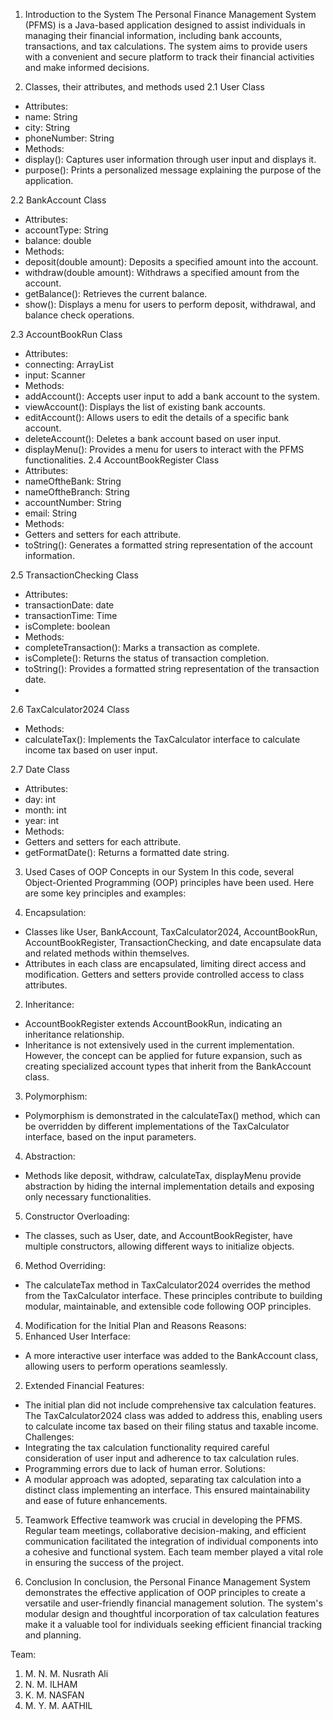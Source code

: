 1. Introduction to the System
The Personal Finance Management System (PFMS) is a Java-based application designed to assist
individuals in managing their financial information, including bank accounts, transactions, and
tax calculations. The system aims to provide users with a convenient and secure platform to
track their financial activities and make informed decisions.

2. Classes, their attributes, and methods used
2.1 User Class
- Attributes:
- name: String
- city: String
- phoneNumber: String
- Methods:
- display(): Captures user information through user input and displays it.
- purpose(): Prints a personalized message explaining the purpose of the application.
  
2.2 BankAccount Class
- Attributes:
- accountType: String
- balance: double
- Methods:
- deposit(double amount): Deposits a specified amount into the account.
- withdraw(double amount): Withdraws a specified amount from the account.
- getBalance(): Retrieves the current balance.
- show(): Displays a menu for users to perform deposit, withdrawal, and balance check
operations.

2.3 AccountBookRun Class
- Attributes:
- connecting: ArrayList<AccountBookRegister>
- input: Scanner
- Methods:
- addAccount(): Accepts user input to add a bank account to the system.
- viewAccount(): Displays the list of existing bank accounts.
- editAccount(): Allows users to edit the details of a specific bank account.
- deleteAccount(): Deletes a bank account based on user input.
- displayMenu(): Provides a menu for users to interact with the PFMS functionalities.
2.4 AccountBookRegister Class
- Attributes:
- nameOftheBank: String
- nameOftheBranch: String
- accountNumber: String
- email: String
- Methods:
- Getters and setters for each attribute.
- toString(): Generates a formatted string representation of the account information.
  
2.5 TransactionChecking Class
- Attributes:
- transactionDate: date
- transactionTime: Time
- isComplete: boolean
- Methods:
- completeTransaction(): Marks a transaction as complete.
- isComplete(): Returns the status of transaction completion.
- toString(): Provides a formatted string representation of the transaction date.
- 
2.6 TaxCalculator2024 Class
- Methods:
- calculateTax(): Implements the TaxCalculator interface to calculate income tax based on user
input.

2.7 Date Class
- Attributes:
- day: int
- month: int
- year: int
- Methods:
- Getters and setters for each attribute.
- getFormatDate(): Returns a formatted date string.

3. Used Cases of OOP Concepts in our System
In this code, several Object-Oriented Programming (OOP) principles have been used. Here are
some key principles and examples:

1. Encapsulation:
- Classes like User, BankAccount, TaxCalculator2024, AccountBookRun, AccountBookRegister,
TransactionChecking, and date encapsulate data and related methods within themselves.
- Attributes in each class are encapsulated, limiting direct access and modification. Getters and
setters provide controlled access to class attributes.

2. Inheritance:
- AccountBookRegister extends AccountBookRun, indicating an inheritance relationship.
- Inheritance is not extensively used in the current implementation. However, the concept can
be applied for future expansion, such as creating specialized account types that inherit from the
BankAccount class.

3. Polymorphism:
- Polymorphism is demonstrated in the calculateTax() method, which can be overridden by
different implementations of the TaxCalculator interface, based on the input parameters.

4. Abstraction:
- Methods like deposit, withdraw, calculateTax, displayMenu provide abstraction by hiding the
internal implementation details and exposing only necessary functionalities.

5. Constructor Overloading:
- The classes, such as User, date, and AccountBookRegister, have multiple constructors,
allowing different ways to initialize objects.

6. Method Overriding:
- The calculateTax method in TaxCalculator2024 overrides the method from the TaxCalculator
interface.
These principles contribute to building modular, maintainable, and extensible code following
OOP principles.

4. Modification for the Initial Plan and Reasons
Reasons:
1. Enhanced User Interface:
- A more interactive user interface was added to the BankAccount class, allowing users to
perform operations seamlessly.
2. Extended Financial Features:
- The initial plan did not include comprehensive tax calculation features. The
TaxCalculator2024 class was added to address this, enabling users to calculate income tax
based on their filing status and taxable income.
Challenges:
- Integrating the tax calculation functionality required careful consideration of user input and
adherence to tax calculation rules.
- Programming errors due to lack of human error.
Solutions:
- A modular approach was adopted, separating tax calculation into a distinct class implementing
an interface. This ensured maintainability and ease of future enhancements.

5. Teamwork
Effective teamwork was crucial in developing the PFMS. Regular team meetings, collaborative
decision-making, and efficient communication facilitated the integration of individual
components into a cohesive and functional system. Each team member played a vital role in
ensuring the success of the project.

7. Conclusion
In conclusion, the Personal Finance Management System demonstrates the effective
application of OOP principles to create a versatile and user-friendly financial management
solution. The system's modular design and thoughtful incorporation of tax calculation features
make it a valuable tool for individuals seeking efficient financial tracking and planning.

Team:
1) M. N. M. Nusrath Ali
2) N. M. ILHAM 
3) K. M. NASFAN
4) M. Y. M. AATHIL 
